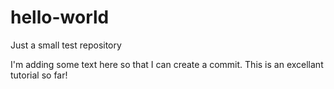 # hello-world
Just a small test repository


I'm adding some text here so that I can create a commit. This is an excellant tutorial so far!
